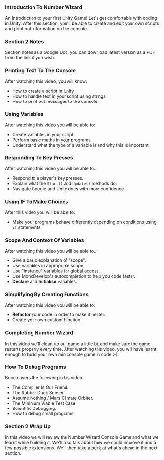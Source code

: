 
### Introduction To Number Wizard ###

An Introduction to your first Unity Game! Let's get comfortable with coding in
Unity. After this section, you'll be able to create and edit your own scripts
and print out information on the console.

### Section 2 Notes ###

Section notes as a Google Doc, you can download latest version as a PDF from
the link if you wish.


### Printing Text To The Console ###

After watching this video, you will know:
+ How to create a script in Unity
+ How to handle text in your script using strings
+ How to print out messages to the console

### Using Variables ###

After watching this video you will be able to:
+ Create variables in your script
+ Perform basic maths in your programs
+ Understand what the type of a variable is and why this is important

### Responding To Key Presses ###

After watching this video you will be able to...
+ Respond to a player's key presses.
+ Explain what the `Start()` and `Update()` methods do.
+ Navigate Google and Unity docs with more confidence.

### Using IF To Make Choices ###

After this video you will be able to:
+ Make your programs behave differently depending on conditions using `if`
statements

### Scope And Context Of Variables ###

After watching this video you will be able to...
+ Give a basic explanation of "scope".
+ Use variables in appropriate scope.
+ Use "instance" variables for global access.
+ Use MonoDevelop's autocompletion to help you code faster.
+ **Declare** and **Initialise** variables.

### Simplifying By Creating Functions ###

After watching this video you will be able to:
+ **Refactor** your code in order to make it neater.
+ Create your own custom function.

### Completing Number Wizard ###

In this video we'll clean up our game a little bit and make sure the game
restarts properly every time. After watching this video, you will have learnt
enough to build your own min console game in code :-)

### How To Debug Programs ###

Brice covers the following in his video...
+ The Compiler Is Our Friend.
+ The Rubber Duck Sensei.
+ Assume Nothing / Mars Climate Orbiter.
+ The Minimum Viable Test Case.
+ Scientific Debugging.
+ How to debug small programs.

### Section 2 Wrap Up ###

In this video we will review the Number Wizard Console Game and what we learnt
while building it. We'll also talk about how we could improve it and a few
possible extensions. We'll then take a peek at what's ahead in the next
section.
